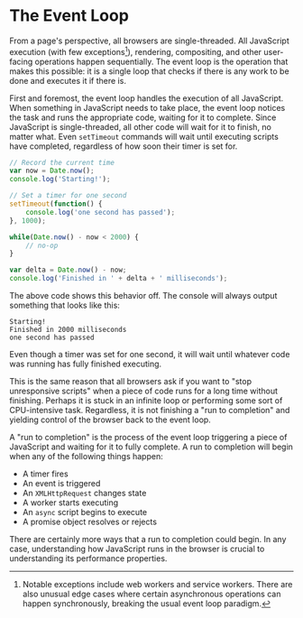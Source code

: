 # The Event Loop

From a page's perspective, all browsers are single-threaded. All JavaScript execution (with few exceptions[^1]), rendering, compositing, and other user-facing operations happen sequentially. The event loop is the operation that makes this possible: it is a single loop that checks if there is any work to be done and executes it if there is.

First and foremost, the event loop handles the execution of all JavaScript. When something in JavaScript needs to take place, the event loop notices the task and runs the appropriate code, waiting for it to complete. Since JavaScript is single-threaded, all other code will wait for it to finish, no matter what. Even `setTimeout` commands will wait until executing scripts have completed, regardless of how soon their timer is set for.

```js
// Record the current time
var now = Date.now();
console.log('Starting!');

// Set a timer for one second
setTimeout(function() {
    console.log('one second has passed');
}, 1000);

while(Date.now() - now < 2000) {
    // no-op
}

var delta = Date.now() - now;
console.log('Finished in ' + delta + ' milliseconds');
```

The above code shows this behavior off. The console will always output something that looks like this:

```
Starting!
Finished in 2000 milliseconds
one second has passed
```

Even though a timer was set for one second, it will wait until whatever code was running has fully finished executing.

This is the same reason that all browsers ask if you want to "stop unresponsive scripts" when a piece of code runs for a long time without finishing. Perhaps it is stuck in an infinite loop or performing some sort of CPU-intensive task. Regardless, it is not finishing a "run to completion" and yielding control of the browser back to the event loop.

A "run to completion" is the process of the event loop triggering a piece of JavaScript and waiting for it to fully complete. A run to completion will begin when any of the following things happen:

- A timer fires
- An event is triggered
- An `XMLHttpRequest` changes state
- A worker starts executing
- An `async` script begins to execute
- A promise object resolves or rejects

There are certainly more ways that a run to completion could begin. In any case, understanding how JavaScript runs in the browser is crucial to understanding its performance properties.


[^1]: Notable exceptions include web workers and service workers. There are also unusual edge cases where certain asynchronous operations can happen synchronously, breaking the usual event loop paradigm.